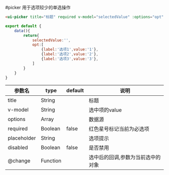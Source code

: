 #picker
用于选项较少的单选操作


```html
<ui-picker title="标题" required v-model="selectedValue" :options="opt"> </ui-picker>
```

```js
export default {
    data(){
        return{
            selectedValue:'',
            opt:[
                {label:'选项1',value:'1'},
                {label:'选项2',value:'2'},
                {label:'选项3',value:'3'},
            ]
        }
    }
}
```

参数名      |  type    | default  |  说明
------------|----------|----------|----------
title       | String   |          |  标题
v-model     | String   |          |  选中项的value
options     | Array    |          |  数据源
required    | Boolean  | false    |  红色星号标记当前为必选项
placeholder | String   |          |  选项提示
disabled    | Boolean  | false    |  是否禁用
@change     | Function |          |  选中后的回调,参数为当前选中的对象

